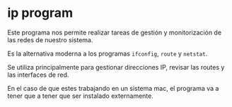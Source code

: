# ip program

Este programa nos permite realizar tareas de gestión y monitorización de las redes de nuestro sistema.

Es la alternativa moderna a los programas `ifconfig`, `route` y `netstat`.

Se utiliza principalmente para gestionar direcciones IP, revisar las routes y las interfaces de red.

En el caso de que estes trabajando en un sistema mac, el programa va a tener que a tener que ser instalado externamente.


